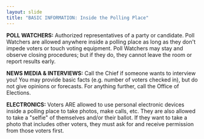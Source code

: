 ```yaml
---
layout: slide
title: "BASIC INFORMATION: Inside the Polling Place"
---
```


**POLL WATCHERS:** Authorized representatives of a party or candidate. Poll Watchers are allowed anywhere inside a polling place as long as they don&#39;t impede voters or touch voting equipment. Poll Watchers may stay and observe closing procedures; but if they do, they cannot leave the room or report results early.

**NEWS MEDIA &amp; INTERVIEWS:** Call the Chief if someone wants to interview you! You may provide basic facts (e.g. number of voters checked in), but do not give opinions or forecasts. For anything further, call the Office of Elections.

**ELECTRONICS:** Voters ARE allowed to use personal electronic devices inside a polling place to take photos, make calls, etc. They are also allowed to take a &quot;selfie&quot; of themselves and/or their ballot. If they want to take a photo that includes other voters, they must ask for and receive permission from those voters first.